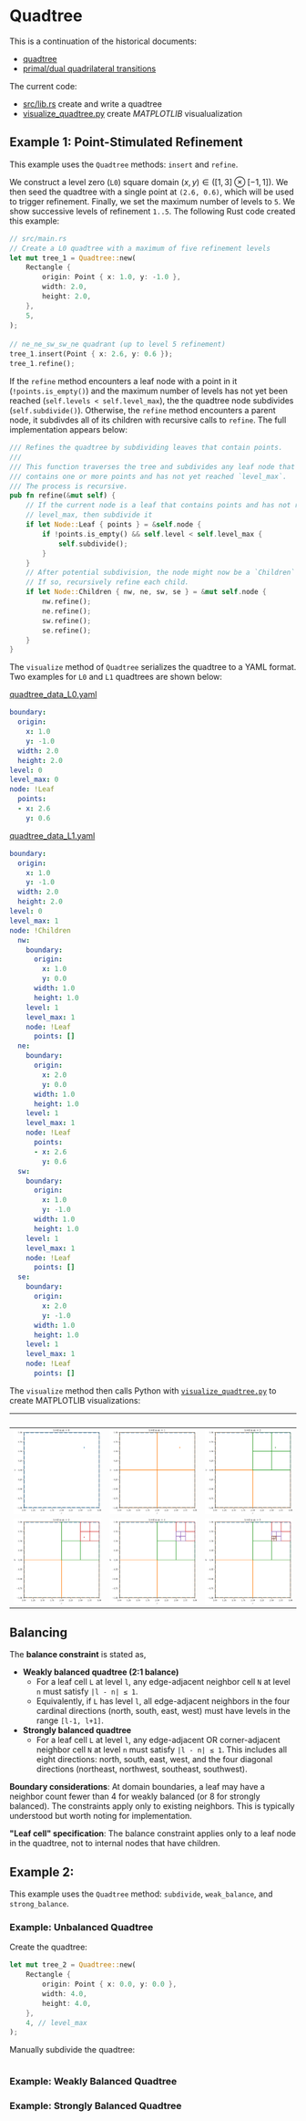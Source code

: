 # Quadtree

This is a continuation of the historical documents:

* [quadtree](https://github.com/sandialabs/sibl/blob/master/geo/doc/quadtree.md)
* [primal/dual quadrilateral transitions](https://github.com/sandialabs/sibl/blob/master/geo/doc/dual_quad_transitions.md)

The current code:

* [src/lib.rs](src/lib.rs) create and write a quadtree
* [visualize_quadtree.py](visualize_quadtree.py) create *MATPLOTLIB* visualualization

## Example 1: Point-Stimulated Refinement

This example uses the `Quadtree` methods: `insert` and `refine`.

We construct a level zero (`L0`) square domain $(x, y) \in ([1, 3] \otimes  [-1, 1])$.
We then seed the quadtree with a single point at `(2.6, 0.6)`, which will be used to trigger refinement.  Finally, we set the maximum number of levels to `5`.  We show
successive levels of refinement `1..5`.  The following Rust code created this example:

```rust
// src/main.rs
// Create a L0 quadtree with a maximum of five refinement levels
let mut tree_1 = Quadtree::new(
    Rectangle {
        origin: Point { x: 1.0, y: -1.0 },
        width: 2.0,
        height: 2.0,
    },
    5,
);

// ne_ne_sw_sw_ne quadrant (up to level 5 refinement)
tree_1.insert(Point { x: 2.6, y: 0.6 });
tree_1.refine();
```

If the `refine` method encounters a leaf node with a point in it (`!points.is_empty()`)
and the maximum number of levels has not yet been reached (`self.levels < self.level_max`),
the the quadtree node subdivides (`self.subdivide()`).  Otherwise, the `refine` method encounters
a parent node, it subdivdes all of its children with recursive calls to `refine`.  The
full implementation appears below:

```rust
/// Refines the quadtree by subdividing leaves that contain points.
///
/// This function traverses the tree and subdivides any leaf node that
/// contains one or more points and has not yet reached `level_max`.
/// The process is recursive.
pub fn refine(&mut self) {
    // If the current node is a leaf that contains points and has not reached the
    // level_max, then subdivide it
    if let Node::Leaf { points } = &self.node {
        if !points.is_empty() && self.level < self.level_max {
            self.subdivide();
        }
    }
    // After potential subdivision, the node might now be a `Children` node.
    // If so, recursively refine each child.
    if let Node::Children { nw, ne, sw, se } = &mut self.node {
        nw.refine();
        ne.refine();
        sw.refine();
        se.refine();
    }
}
```

The `visualize` method of `Quadtree` serializes the quadtree to a YAML format.  Two examples
for `L0` and `L1` quadtrees are shown below:

[quadtree_data_L0.yaml](data/quadtree_data_L0.yaml)

```yml
boundary:
  origin:
    x: 1.0
    y: -1.0
  width: 2.0
  height: 2.0
level: 0
level_max: 0
node: !Leaf
  points:
  - x: 2.6
    y: 0.6
```

[quadtree_data_L1.yaml](data/quadtree_data_L1.yaml)

```yml
boundary:
  origin:
    x: 1.0
    y: -1.0
  width: 2.0
  height: 2.0
level: 0
level_max: 1
node: !Children
  nw:
    boundary:
      origin:
        x: 1.0
        y: 0.0
      width: 1.0
      height: 1.0
    level: 1
    level_max: 1
    node: !Leaf
      points: []
  ne:
    boundary:
      origin:
        x: 2.0
        y: 0.0
      width: 1.0
      height: 1.0
    level: 1
    level_max: 1
    node: !Leaf
      points:
      - x: 2.6
        y: 0.6
  sw:
    boundary:
      origin:
        x: 1.0
        y: -1.0
      width: 1.0
      height: 1.0
    level: 1
    level_max: 1
    node: !Leaf
      points: []
  se:
    boundary:
      origin:
        x: 2.0
        y: -1.0
      width: 1.0
      height: 1.0
    level: 1
    level_max: 1
    node: !Leaf
      points: []
```

The `visualize` method then calls Python with
[`visualize_quadtree.py`](./visualize_quadtree.py) to create MATPLOTLIB visualizations:

&nbsp; | &nbsp; | &nbsp;
:---: | :---: | :---:
![](img/visualize_quadtree_L0.png) | ![](img/visualize_quadtree_L1.png) | ![](img/visualize_quadtree_L2.png)
![](img/visualize_quadtree_L3.png) | ![](img/visualize_quadtree_L4.png) | ![](img/visualize_quadtree_L5.png)

## Balancing

The **balance constraint** is stated as,

* **Weakly balanced quadtree (2:1 balance)**
  * For a leaf cell `L` at level `l`, any edge-adjacent neighbor cell `N` at level `n` must satisfy `|l - n| ≤ 1`.
  * Equivalently, if `L` has level `l`, all edge-adjacent neighbors in the four cardinal directions (north, south, east, west) must have levels in the range `[l-1, l+1]`.
* **Strongly balanced quadtree**
  * For a leaf cell `L` at level `l`, any edge-adjacent OR corner-adjacent neighbor cell `N` at level `n` must satisfy `|l - n| ≤ 1`. This includes all eight directions: north, south, east, west, and the four diagonal directions (northeast, northwest, southeast, southwest).

**Boundary considerations**: At domain boundaries, a leaf may have a neighbor count fewer than 4 for weakly balanced (or 8 for strongly balanced). The constraints apply only to existing neighbors. This is typically understood but worth noting for implementation.

**"Leaf cell" specification**: The balance constraint applies only to a leaf node in the quadtree, not to internal nodes that have children.

## Example 2: 

This example uses the `Quadtree` method: `subdivide`, `weak_balance`, and `strong_balance`.

### Example: Unbalanced Quadtree

Create the quadtree:

```rust
let mut tree_2 = Quadtree::new(
    Rectangle {
        origin: Point { x: 0.0, y: 0.0 },
        width: 4.0,
        height: 4.0,
    },
    4, // level_max
);
```

Manually subdivide the quadtree:

```rust

```


### Example: Weakly Balanced Quadtree


### Example: Strongly Balanced Quadtree